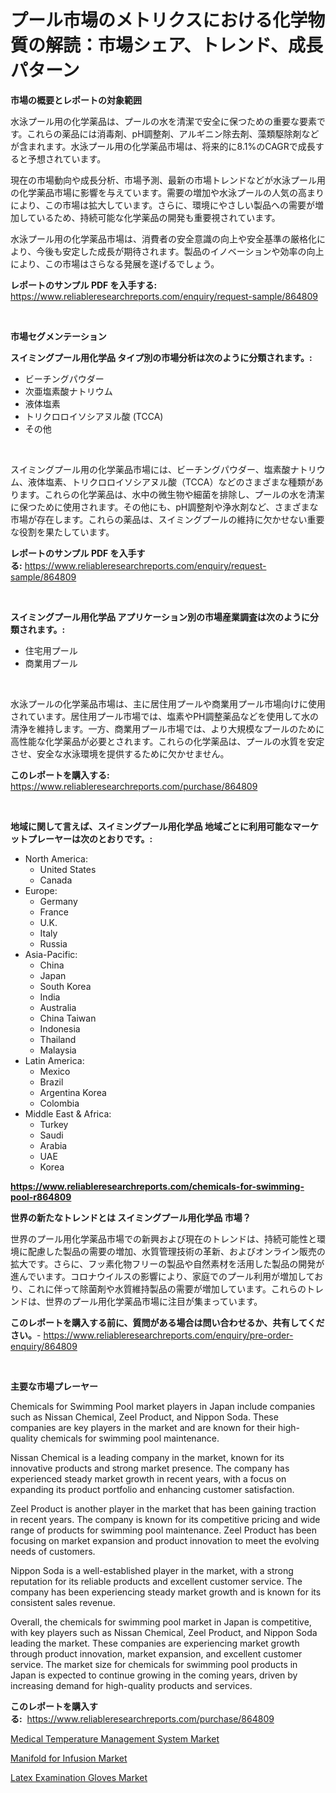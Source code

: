 <p><h1>プール市場のメトリクスにおける化学物質の解読：市場シェア、トレンド、成長パターン</h1></p><p><strong>市場の概要とレポートの対象範囲</strong></p>
<p><p>水泳プール用の化学薬品は、プールの水を清潔で安全に保つための重要な要素です。これらの薬品には消毒剤、pH調整剤、アルギニン除去剤、藻類駆除剤などが含まれます。水泳プール用の化学薬品市場は、将来的に8.1%のCAGRで成長すると予想されています。</p><p>現在の市場動向や成長分析、市場予測、最新の市場トレンドなどが水泳プール用の化学薬品市場に影響を与えています。需要の増加や水泳プールの人気の高まりにより、この市場は拡大しています。さらに、環境にやさしい製品への需要が増加しているため、持続可能な化学薬品の開発も重要視されています。</p><p>水泳プール用の化学薬品市場は、消費者の安全意識の向上や安全基準の厳格化により、今後も安定した成長が期待されます。製品のイノベーションや効率の向上により、この市場はさらなる発展を遂げるでしょう。</p></p>
<p><strong>レポートのサンプル PDF を入手する:</strong> <a href="https://www.reliableresearchreports.com/enquiry/request-sample/864809">https://www.reliableresearchreports.com/enquiry/request-sample/864809</a></p>
<p>&nbsp;</p>
<p><strong>市場セグメンテーション</strong></p>
<p><strong>スイミングプール用化学品 タイプ別の市場分析は次のように分類されます。:</strong></p>
<p><ul><li>ビーチングパウダー</li><li>次亜塩素酸ナトリウム</li><li>液体塩素</li><li>トリクロロイソシアヌル酸 (TCCA)</li><li>その他</li></ul></p>
<p>&nbsp;</p>
<p><p>スイミングプール用の化学薬品市場には、ビーチングパウダー、塩素酸ナトリウム、液体塩素、トリクロロイソシアヌル酸（TCCA）などのさまざまな種類があります。これらの化学薬品は、水中の微生物や細菌を排除し、プールの水を清潔に保つために使用されます。その他にも、pH調整剤や浄水剤など、さまざまな市場が存在します。これらの薬品は、スイミングプールの維持に欠かせない重要な役割を果たしています。</p></p>
<p><strong>レポートのサンプル PDF を入手する:</strong>&nbsp;<a href="https://www.reliableresearchreports.com/enquiry/request-sample/864809">https://www.reliableresearchreports.com/enquiry/request-sample/864809</a></p>
<p>&nbsp;</p>
<p><strong> スイミングプール用化学品 アプリケーション別の市場産業調査は次のように分類されます。:</strong></p>
<p><ul><li>住宅用プール</li><li>商業用プール</li></ul></p>
<p>&nbsp;</p>
<p><p>水泳プールの化学薬品市場は、主に居住用プールや商業用プール市場向けに使用されています。居住用プール市場では、塩素やPH調整薬品などを使用して水の清浄を維持します。一方、商業用プール市場では、より大規模なプールのために高性能な化学薬品が必要とされます。これらの化学薬品は、プールの水質を安定させ、安全な水泳環境を提供するために欠かせません。</p></p>
<p><strong>このレポートを購入する:</strong>&nbsp; <a href="https://www.reliableresearchreports.com/purchase/864809">https://www.reliableresearchreports.com/purchase/864809</a></p>
<p>&nbsp;</p>
<p><strong>地域に関して言えば、スイミングプール用化学品 地域ごとに利用可能なマーケットプレーヤーは次のとおりです。:</strong></p>
<p><ul>
    <li>
        North America:
        <ul>
            <li>United States</li>
            <li>Canada</li>
        </ul>
    </li>
    <li>
        Europe:
        <ul>
            <li>Germany</li>
            <li>France</li>
            <li>U.K.</li>
            <li>Italy</li>
            <li>Russia</li>
        </ul>
    </li>
    <li>
        Asia-Pacific:
        <ul>
            <li>China</li>
            <li>Japan</li>
            <li>South Korea</li>
            <li>India</li>
            <li>Australia</li>
            <li>China Taiwan</li>
            <li>Indonesia</li>
            <li>Thailand</li>
            <li>Malaysia</li>
        </ul>
    </li>
    <li>
        Latin America:
        <ul>
            <li>Mexico</li>
            <li>Brazil</li>
            <li>Argentina Korea</li>
            <li>Colombia</li>
        </ul>
    </li>
    <li>
        Middle East & Africa:
        <ul>
            <li>Turkey</li>
            <li>Saudi</li>
            <li>Arabia</li>
            <li>UAE</li>
            <li>Korea</li>
        </ul>
    </li>
    </ul></p>
<p><strong><a href="https://www.reliableresearchreports.com/chemicals-for-swimming-pool-r864809">https://www.reliableresearchreports.com/chemicals-for-swimming-pool-r864809</a></strong>&nbsp;</p>
<p><strong>世界の新たなトレンドとは スイミングプール用化学品 市場？</strong></p>
<p><p>世界のプール用化学薬品市場での新興および現在のトレンドは、持続可能性と環境に配慮した製品の需要の増加、水質管理技術の革新、およびオンライン販売の拡大です。さらに、フッ素化物フリーの製品や自然素材を活用した製品の開発が進んでいます。コロナウイルスの影響により、家庭でのプール利用が増加しており、これに伴って除菌剤や水質維持製品の需要が増加しています。これらのトレンドは、世界のプール用化学薬品市場に注目が集まっています。</p></p>
<p><strong>このレポートを購入する前に、質問がある場合は問い合わせるか、共有してください。</strong>- <a href="https://www.reliableresearchreports.com/enquiry/pre-order-enquiry/864809">https://www.reliableresearchreports.com/enquiry/pre-order-enquiry/864809</a></p>
<p>&nbsp;</p>
<p><strong>主要な市場プレーヤー</strong></p>
<p><p>Chemicals for Swimming Pool market players in Japan include companies such as Nissan Chemical, Zeel Product, and Nippon Soda. These companies are key players in the market and are known for their high-quality chemicals for swimming pool maintenance.</p><p>Nissan Chemical is a leading company in the market, known for its innovative products and strong market presence. The company has experienced steady market growth in recent years, with a focus on expanding its product portfolio and enhancing customer satisfaction.</p><p>Zeel Product is another player in the market that has been gaining traction in recent years. The company is known for its competitive pricing and wide range of products for swimming pool maintenance. Zeel Product has been focusing on market expansion and product innovation to meet the evolving needs of customers.</p><p>Nippon Soda is a well-established player in the market, with a strong reputation for its reliable products and excellent customer service. The company has been experiencing steady market growth and is known for its consistent sales revenue.</p><p>Overall, the chemicals for swimming pool market in Japan is competitive, with key players such as Nissan Chemical, Zeel Product, and Nippon Soda leading the market. These companies are experiencing market growth through product innovation, market expansion, and excellent customer service. The market size for chemicals for swimming pool products in Japan is expected to continue growing in the coming years, driven by increasing demand for high-quality products and services.</p></p>
<p><strong>このレポートを購入する:</strong>&nbsp;&nbsp;<a href="https://www.reliableresearchreports.com/purchase/864809">https://www.reliableresearchreports.com/purchase/864809</a></p>
<p><p><a href="https://forested-sushi-9b0.notion.site/Medical-Temperature-Management-System-Market-Outlook-Industry-Overview-and-Forecast-2024-to-2031-e5ab457a2aa84bbcb7e1d41d8ce8555d">Medical Temperature Management System Market</a></p><p><a href="https://lydian-appliance-61d.notion.site/Analyzing-Manifold-for-Infusion-Market-Global-Industry-Perspective-and-Forecast-2024-to-2031-8669ff2d4a514ab09ae8364865456305">Manifold for Infusion Market</a></p><p><a href="https://summer-dogwood-3e9.notion.site/Latex-Examination-Gloves-Market-The-Key-To-Successful-Business-Strategy-Forecast-Till-2031-19ae332af88f44438b3594a1177081a8">Latex Examination Gloves Market</a></p></p>